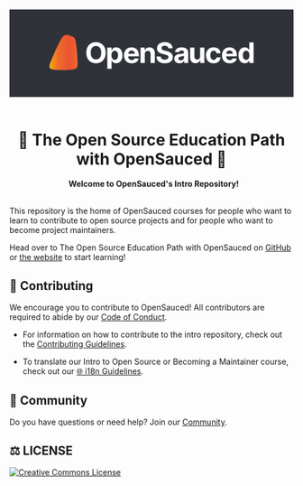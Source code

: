 <div align="center">
  <br>
  <img alt="OpenSauced" src="https://github.com/open-sauced/assets/blob/main/logos/logo-on-dark.png">
  <h1>🍕 The Open Source Education Path with OpenSauced 🍕</h1>
  <strong>Welcome to OpenSauced's Intro Repository!</strong>
</div>

<br>

This repository is the home of OpenSauced courses for people who want to learn to contribute to open source projects and for people who want to become project maintainers.

Head over to The Open Source Education Path with OpenSauced on [GitHub](./docs/README.md) or [the website](https://intro.opensauced.pizza/#/README) to start learning!

## **🤝 Contributing**

We encourage you to contribute to OpenSauced! All contributors are required to abide by our [Code of Conduct](https://github.com/open-sauced/.github/blob/main/CODE_OF_CONDUCT.md).

- For information on how to contribute to the intro repository, check out the [Contributing Guidelines](./contributing/CONTRIBUTING.md).

- To translate our Intro to Open Source or Becoming a Maintainer course, check out our [🌐 i18n Guidelines](./contributing/i18n-guidelines.md).

## **🍕 Community**

Do you have questions or need help? Join our [Community](https://github.com/orgs/open-sauced/discussions).

## **⚖️ LICENSE**

[![Creative Commons License](https://i.creativecommons.org/l/by/4.0/88x31.png)](https://creativecommons.org/licenses/by/4.0/)
